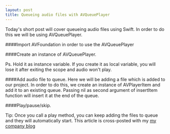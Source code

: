 ```yaml
---
layout: post
title: Queueing audio files with AVQueuePlayer
---
```


Today's short post will cover queueing audio files using Swift. In order to do this we will be using AVQueuePlayer.

####Import AVFoundation in order to use the AVQueuePlayer
<script src="https://gist.github.com/Eluss/fcb88bf8c43ab1033104.js"></script>

####Create an instance of AVQueuePlayer.
<script src="https://gist.github.com/Eluss/f7eb42d773a2d8773200.js"></script>
Ps. Hold it as instance variable. If you create it as local variable, you will lose it after exiting the scope and audio won't play.

####Add audio file to queue.
Here we will be adding a file which is added to our project. In order to do this, we create an instance of AVPlayerItem and add it to an existing queue. Passing nil as second argument of insertItem function will insert it at the end of the queue.
<script src="https://gist.github.com/Eluss/352e66eb8cacfde429e8.js"></script>

####Play/pause/skip.
<script src="https://gist.github.com/Eluss/538b5cebd23e7659187b.js"></script>

Tip: Once you call a play method, you can keep adding the files to queue and they will automatically start.
This article is cross-posted with my [my company blog](http://blog.brightinventions.pl/)
